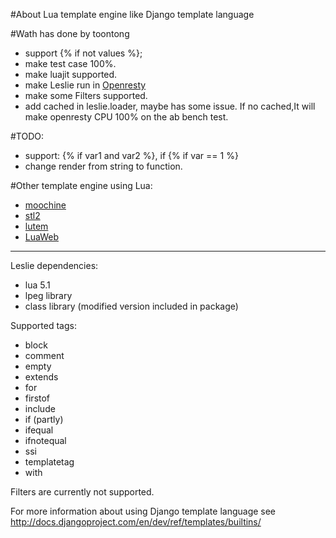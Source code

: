 #About
   Lua template engine like Django template language

#Wath has done by toontong
  - support {% if not values %}; 
  - make test case 100%.
  - make luajit supported.
  - make Leslie run in [Openresty](http://openresty.org/)
  - make some Filters supported.
  - add cached in leslie.loader, maybe has some issue. If no cached,It will make openresty CPU 100% on the ab bench test.

#TODO: 
  - support: {% if var1 and var2 %}, if {% if var == 1 %}
  - change render from string to function.

#Other template engine using Lua:
  - [moochine](https://github.com/appwilldev/moochine)
  - [stl2](https://github.com/henix/slt2)
  - [lutem](https://github.com/daly88/lutem)
  - [LuaWeb](https://github.com/torhve/LuaWeb)

-----
Leslie dependencies:

- lua 5.1
- lpeg library
- class library (modified version included in package)

Supported tags:

- block
- comment
- empty
- extends
- for
- firstof
- include
- if (partly)
- ifequal
- ifnotequal
- ssi
- templatetag
- with


Filters are currently not supported.

For more information about using Django template language see
http://docs.djangoproject.com/en/dev/ref/templates/builtins/
